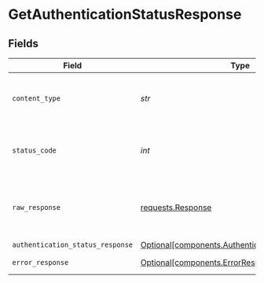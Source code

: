 # GetAuthenticationStatusResponse


## Fields

| Field                                                                                                        | Type                                                                                                         | Required                                                                                                     | Description                                                                                                  |
| ------------------------------------------------------------------------------------------------------------ | ------------------------------------------------------------------------------------------------------------ | ------------------------------------------------------------------------------------------------------------ | ------------------------------------------------------------------------------------------------------------ |
| `content_type`                                                                                               | *str*                                                                                                        | :heavy_check_mark:                                                                                           | HTTP response content type for this operation                                                                |
| `status_code`                                                                                                | *int*                                                                                                        | :heavy_check_mark:                                                                                           | HTTP response status code for this operation                                                                 |
| `raw_response`                                                                                               | [requests.Response](https://requests.readthedocs.io/en/latest/api/#requests.Response)                        | :heavy_check_mark:                                                                                           | Raw HTTP response; suitable for custom response parsing                                                      |
| `authentication_status_response`                                                                             | [Optional[components.AuthenticationStatusResponse]](../../models/components/authenticationstatusresponse.md) | :heavy_minus_sign:                                                                                           | OK                                                                                                           |
| `error_response`                                                                                             | [Optional[components.ErrorResponse]](../../models/components/errorresponse.md)                               | :heavy_minus_sign:                                                                                           | Bad Request                                                                                                  |